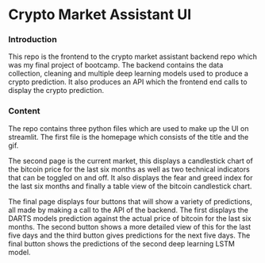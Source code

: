 <h1>Crypto Market Assistant UI</h1>

<h3>Introduction</h3>

This repo is the frontend to the crypto market assistant backend repo which was my final project of bootcamp. The backend contains the data collection, cleaning and multiple deep learning models used to produce a crypto prediction. It also produces an API which the frontend end calls to display the crypto prediction.

<h3>Content</h3>
The repo contains three python files which are used to make up the UI on streamlit. The first file is the homepage which consists of the title and the gif. 

The second page is the current market, this displays a candlestick chart of the bitcoin price for the last six months as well as two technical indicators that can be toggled on and off. It also displays the fear and greed index for the last six months and finally a table view of the bitcoin candlestick chart. 

The final page displays four buttons that will show a variety of predictions, all made by making a call to the API of the backend. The first displays the DARTS models prediction against the actual price of bitcoin for the last six months. The second button shows a more detailed view of this for the last five days and the third button gives predictions for the next five days. The final button shows the predictions of the second deep learning LSTM model. 
